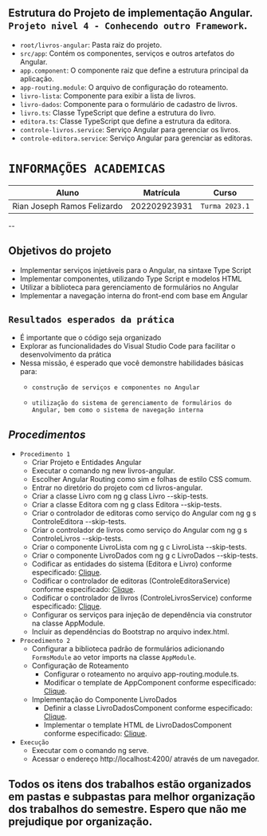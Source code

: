 ## Estrutura do Projeto de implementação Angular. `Projeto nivel 4 - Conhecendo outro Framework`. 
- `root/livros-angular`: Pasta raiz do projeto.
- `src/app`: Contém os componentes, serviços e outros artefatos do Angular.
- `app.component`: O componente raiz que define a estrutura principal da aplicação.
- `app-routing.module`: O arquivo de configuração do roteamento.
- `livro-lista`: Componente para exibir a lista de livros.
- `livro-dados`: Componente para o formulário de cadastro de livros.
- `livro.ts`: Classe TypeScript que define a estrutura do livro.
- `editora.ts`: Classe TypeScript que define a estrutura da editora.
- `controle-livros.service`: Serviço Angular para gerenciar os livros.
- `controle-editora.service`: Serviço Angular para gerenciar as editoras.


#                            `INFORMAÇÕES ACADEMICAS`
|            Aluno            |     Matrícula    |          Curso            |
|-----------------------------|------------------|---------------------------|
| Rian Joseph Ramos Felizardo | 202202923931     |       `Turma 2023.1`      |

--

## Objetivos do projeto
- Implementar serviços injetáveis para o Angular, na sintaxe Type Script
- Implementar componentes, utilizando Type Script e modelos HTML
- Utilizar a biblioteca para gerenciamento de formulários no Angular
- Implementar a navegação interna do front-end com base em Angular


## `Resultados esperados da prática`

- É importante que o código seja organizado
- Explorar as funcionalidades do Visual Studio Code para facilitar o desenvolvimento da prática
- Nessa missão, é esperado que você demonstre habilidades básicas para:
    - `construção de serviços e componentes no Angular`

    - `utilização do sistema de gerenciamento de formulários do Angular, bem como o sistema de navegação interna`

## *Procedimentos*
- `Procedimento 1`
  - Criar Projeto e Entidades Angular
  - Executar o comando ng new livros-angular.
  - Escolher Angular Routing como sim e folhas de estilo CSS comum.
  - Entrar no diretório do projeto com cd livros-angular.
  - Criar a classe Livro com ng g class Livro --skip-tests.
  - Criar a classe Editora com ng g class Editora --skip-tests.
  - Criar o controlador de editoras como serviço do Angular com ng g s ControleEditora --skip-tests.
  - Criar o controlador de livros como serviço do Angular com ng g s ControleLivros --skip-tests.
  - Criar o componente LivroLista com ng g c LivroLista --skip-tests.
  - Criar o componente LivroDados com ng g c LivroDados --skip-tests.
  - Codificar as entidades do sistema (Editora e Livro) conforme especificado: [Clique](https://sway.cloud.microsoft/s/FsURgWIC7pni5Tll/embed).
  - Codificar o controlador de editoras (ControleEditoraService) conforme especificado: [Clique](https://sway.cloud.microsoft/s/FsURgWIC7pni5Tll/embed).
  - Codificar o controlador de livros (ControleLivrosService) conforme especificado: [Clique](https://sway.cloud.microsoft/s/FsURgWIC7pni5Tll/embed).
  - Configurar os serviços para injeção de dependência via construtor na classe AppModule.
  - Incluir as dependências do Bootstrap no arquivo index.html.
- `Procedimento 2`
  - Configurar a biblioteca padrão de formulários adicionando `FormsModule` ao vetor imports na classe `AppModule`.
  - Configuração de Roteamento
      - Configurar o roteamento no arquivo app-routing.module.ts.
      - Modificar o template de AppComponent conforme especificado: [Clique](https://sway.cloud.microsoft/s/FsURgWIC7pni5Tll/embed).
  - Implementação do Componente LivroDados
      - Definir a classe LivroDadosComponent conforme especificado: [Clique](https://sway.cloud.microsoft/s/FsURgWIC7pni5Tll/embed).
      - Implementar o template HTML de LivroDadosComponent conforme especificado: [Clique](https://sway.cloud.microsoft/s/FsURgWIC7pni5Tll/embed).
- `Execução`
  - Executar com o comando ng serve.
  - Acessar o endereço http://localhost:4200/ através de um navegador.

## Todos os itens dos trabalhos estão organizados em pastas e subpastas para melhor organização dos trabalhos do semestre. Espero que não me prejudique por organização.
